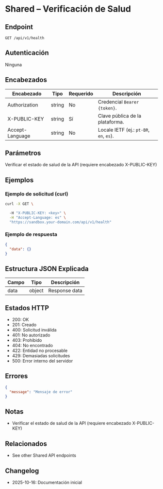 # Shared – Verificación de Salud

## Endpoint

```
GET /api/v1/health
```

## Autenticación

Ninguna

## Encabezados

| Encabezado     | Tipo | Requerido | Descripción |
| ---------------- | ------ | -------- | ----------- |
| Authorization    | string | No | Credencial `Bearer {token}`. |
| X-PUBLIC-KEY     | string | Sí      | Clave pública de la plataforma. |
| Accept-Language  | string | No       | Locale IETF (ej.: `pt-BR`, `en`, `es`). |

## Parámetros

Verificar el estado de salud de la API (requiere encabezado X-PUBLIC-KEY)

## Ejemplos

### Ejemplo de solicitud (curl)

```bash
curl -X GET \
  
  -H "X-PUBLIC-KEY: <key>" \
  -H "Accept-Language: es" \
  "https://sandbox.your-domain.com/api/v1/health"
```

### Ejemplo de respuesta

```json
{
  "data": {}
}
```

## Estructura JSON Explicada

| Campo | Tipo | Descripción |
| ----------- | ------- | ----------- |
| data        | object  | Response data |

## Estados HTTP

- 200: OK
- 201: Creado
- 400: Solicitud inválida
- 401: No autorizado
- 403: Prohibido
- 404: No encontrado
- 422: Entidad no procesable
- 429: Demasiadas solicitudes
- 500: Error interno del servidor

## Errores

```json
{
  "message": "Mensaje de error"
}
```

## Notas

- Verificar el estado de salud de la API (requiere encabezado X-PUBLIC-KEY)

## Relacionados

- See other Shared API endpoints

## Changelog

- 2025-10-16: Documentación inicial
